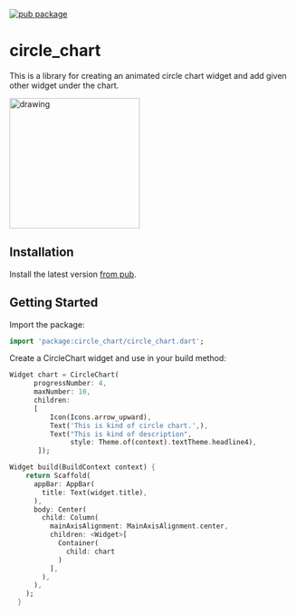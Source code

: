 [![pub package](https://img.shields.io/pub/v/circle_chart.svg)](https://pub.dartlang.org/packages/circle_chart)

# circle_chart

This is a library for creating an animated circle chart widget and add given other widget under the chart.

<p>
<img src="https://github.com/BurakAkten/circle_chart/tree/main/gifs/circle-chart.gif" alt="drawing" width="230px"  /> 
</p>

## Installation

Install the latest version [from pub](https://pub.dev/packages/circle_chart/install).

## Getting Started

Import the package:

```dart
import 'package:circle_chart/circle_chart.dart';
```
Create a CircleChart widget and use in your build method:

```dart
Widget chart = CircleChart(
      progressNumber: 4, 
      maxNumber: 10, 
      children: 
      [
          Icon(Icons.arrow_upward),
          Text('This is kind of circle chart.',),
          Text("This is kind of description",
               style: Theme.of(context).textTheme.headline4),
       ]);
```
```dart
Widget build(BuildContext context) {
    return Scaffold(
      appBar: AppBar(
        title: Text(widget.title),
      ),
      body: Center(
        child: Column(
          mainAxisAlignment: MainAxisAlignment.center,
          children: <Widget>[
            Container(
              child: chart
            )
          ],
        ),
      ),
    );
  }
```
